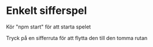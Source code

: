 # Enkelt sifferspel

Kör "npm start" för att starta spelet

Tryck på en sifferruta för att flytta den till den tomma rutan